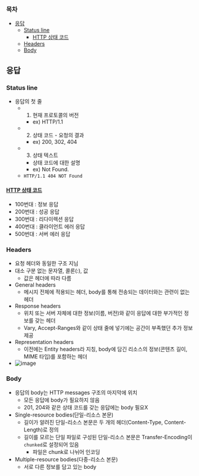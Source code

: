 ### 목차
- [응답](#응답)
  - [Status line](#status-line)
    - [HTTP 상태 코드](#http-상태-코드)
  - [Headers](#headers)
  - [Body](#body)
## 응답
### Status line
- 응답의 첫 줄
  - 1. 현재 프로토콜의 버전
    - ex) HTTP/1.1
  - 2. 상태 코드 - 요청의 결과
    - ex) 200, 302, 404
  - 3. 상태 텍스트
    - 상태 코드에 대한 설명
    - ex) Not Found.
  - `HTTP/1.1 404 NOT Found`
#### [HTTP 상태 코드](https://developer.mozilla.org/ko/docs/Web/HTTP/Status)
- 100번대 : 정보 응답
- 200번대 : 성공 응답
- 300번대 : 리다이렉션 응답
- 400번대 : 클라이언트 에러 응답
- 500번대 : 서버 에러 응답

### Headers
- 요청 헤더와 동일한 구조 지님
- 대소 구분 없는 문자열, 콜론(:), 값
  - 값은 헤더에 따라 다름
- General headers
  - 메시지 전체에 적용되는 헤더, body를 통해 전송되는 데이터와는 관련이 없는 헤더
- Response headers
  - 위치 또는 서버 자체에 대한 정보(이름, 버전)와 같이 응답에 대한 부가적인 정보를 갖는 헤더
  - Vary, Accept-Ranges와 같이 상태 줄에 넣기에는 공간이 부족했던 추가 정보 제공
- Representation headers
  - 이전에는 Entity headers라 지칭, body에 담긴 리소스의 정보(콘텐츠 길이, MIME 타입)를 포함하는 헤더
- ![image](https://user-images.githubusercontent.com/102513932/194331300-e402c321-69e3-4d42-a0fb-bb2521232430.png)

### Body
- 응답의 body는 HTTP messages 구조의 마지막에 위치
  - 모든 응답에 body가 필요하지 않음
  - 201, 204와 같은 상태 코드를 갖는 응답에는 body 필요X
- Single-resource bodies(단일-리소스 본문)
  - 길이가 알려진 단일-리소스 본문은 두 개의 헤더(Content-Type, Content-Length)로 정의
  - 길이를 모르는 단일 파일로 구성된 단일-리소스 본문은 Transfer-Encoding이 `chunked`로 설정되어 있음
    - 파일은 chunk로 나뉘어 인코딩
- Multiple-resource bodies(다중-리소스 본문)
  - 서로 다른 정보를 담고 있는 body
